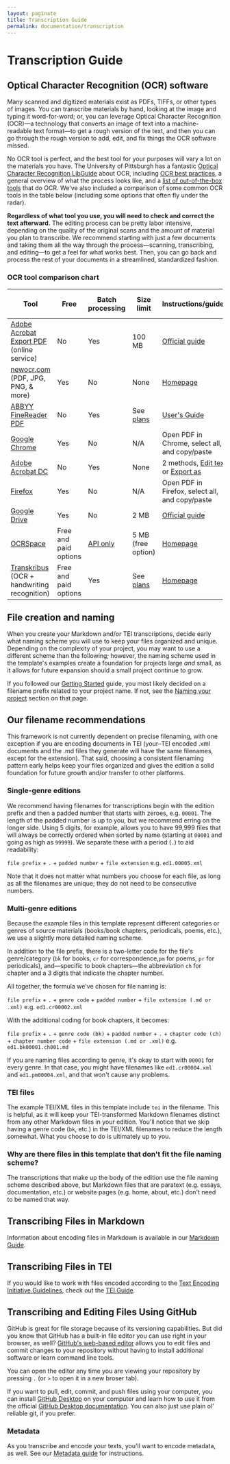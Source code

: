 ```yaml
---
layout: paginate
title: Transcription Guide
permalink: documentation/transcription
---
```


# Transcription Guide

## Optical Character Recognition (OCR) software

Many scanned and digitized materials exist as PDFs, TIFFs, or other types of 
images. You can transcribe materials by hand, looking at the image and typing 
it word-for-word; or, you can leverage Optical Character Recognition (OCR)—a 
technology that converts an image of text into a machine-readable text format—to 
get a rough version of the text, and then you can go through the rough version 
to add, edit, and fix things the OCR software missed. 

No OCR tool is perfect, and the best tool for your purposes will vary a lot on 
the materials you have. The University of Pittsburgh has a fantastic 
[Optical Character Recognition LibGuide](https://pitt.libguides.com/ocr/intro) 
about OCR, including 
[OCR best practices](https://pitt.libguides.com/ocr/bestpractices), a general 
overview of what the process looks like, and a 
[list of out-of-the-box tools](https://pitt.libguides.com/ocr/outoftheboxtools) 
that do OCR. We've also included a comparison of some common OCR tools in the 
table below (including some options that often fly under the radar).

**Regardless of what tool you use, you will need to check and correct the text 
afterward.** The editing process can be pretty labor intensive, depending on the 
quality of the original scans and the amount of material you plan to transcribe. 
We recommend starting with just a few documents and taking them all the way 
through the process—scanning, transcribing, and editing—to get a feel for what 
works best. Then, you can go back and process the rest of your documents in a 
streamlined, standardized fashion.

### OCR tool comparison chart

| Tool | Free | Batch processing | Size limit | Instructions/guides | Example output (from [example PDF](https://drive.google.com/file/d/1o4p-jGnzowTdDhv994lMvv6KtH-c8D1g/view?usp=drive_link)) |
| ------- | ------- | ------- | ------- | ------- | ------- |
| [Adobe Acrobat Export PDF](https://www.adobe.com/acrobat/export-pdf-online-pricing.html) (online service) | No | Yes | 100 MB | [Official guide](https://helpx.adobe.com/acrobat/web/share-review-and-export/export-and-print/export-pdf-overview.html) | [ocr-adobeweb.docx](https://docs.google.com/document/d/1MJ58mSEniJYqbAq6q995HFWjdXRMi0mt/edit?usp=drive_link&ouid=105957547306882692685&rtpof=true&sd=true) |
| [newocr.com](https://www.newocr.com/) (PDF, JPG, PNG, & more) | Yes | No | None | [Homepage](https://www.newocr.com/) | [ocr-newocr.doc](https://docs.google.com/document/d/1WFVcZpVx15aIKjwADXru8acFd4fUs_YB/edit?usp=drive_link&ouid=105957547306882692685&rtpof=true&sd=true) <br />[ocr-newocr.txt](https://drive.google.com/file/d/1xB6jqdmO9-HCvJTlR1izNaVEzzLYRCrc/view?usp=drive_link) |
| [ABBYY FineReader PDF](https://pdf.abbyy.com/) | No | Yes | See [plans](https://pdf.abbyy.com/pricing/) | [User's Guide](https://support.abbyy.com/hc/en-us/articles/360006360039-FineReader-User-s-guides) | - |
| [Google Chrome](https://www.google.com/chrome/) | Yes | No | N/A | Open PDF in Chrome, select all, and copy/paste | [ocr-chromecopy.docx](https://docs.google.com/document/d/13OKmiW0LTW0ZwTN-P2FQItKSPby9GFTB/edit?usp=drive_link&ouid=105957547306882692685&rtpof=true&sd=true) |
| [Adobe Acrobat DC](https://www.adobe.com/acrobat.html) | No | Yes | None | 2 methods, [Edit text](https://helpx.adobe.com/acrobat/using/edit-text-pdfs.html) or [Export as](https://helpx.adobe.com/acrobat/using/pdf-to-word.html) | [ocr-adobeexport.docx](https://docs.google.com/document/d/1aHw45skBZnZV19VU8z8aMSbnulnB-3BX/edit?usp=drive_link&ouid=105957547306882692685&rtpof=true&sd=true) |
| [Firefox](https://www.mozilla.org/en-US/firefox/) | Yes | No | N/A | Open PDF in Firefox, select all, and copy/paste | [ocr-firefoxcopy.docx](https://docs.google.com/document/d/11ImsYEHvCR3uBtf2JkEjrVJ6urUt2US7/edit?usp=drive_link&ouid=105957547306882692685&rtpof=true&sd=true) |
| [Google Drive](https://drive.google.com/drive/) | Yes | No | 2 MB | [Official guide](https://support.google.com/drive/answer/176692?hl=en&co=GENIE.Platform%3DDesktop) | [ocr-googledrive.docx](https://docs.google.com/document/d/1Mh09dsKbwG7gVJkoIf6ckqR1B2g3OHTF/edit?usp=drive_link&ouid=105957547306882692685&rtpof=true&sd=true) |
| [OCRSpace](https://ocr.space/) | Free and paid options | [API only](https://ocr.space/OCRAPI) | 5 MB (free option) | [Homepage](https://ocr.space/) | [ocr-ocrspace.txt](https://drive.google.com/file/d/1RqiSRwAmDir_-ZUW87vxBkMvqwSMN15-/view?usp=drive_link) |
| [Transkribus](https://www.transkribus.org/) (OCR + handwriting recognition) | Free and paid options | Yes | See [plans](https://www.transkribus.org/plans) | [Homepage](https://readcoop.eu/transkribus/?sc=Transkribus) | - |


## File creation and naming

When you create your Markdown and/or TEI transcriptions, decide early what naming 
scheme you will use to keep your files organized and unique. Depending on the 
complexity of your project, you may want to use a different scheme than the 
following; however, the naming scheme used in the template's examples create a
foundation for projects large *and* small, as it allows for future expansion 
should a small project continue to grow.

If you followed our 
[Getting Started](https://recoveryhub.github.io/edition_template/documentation/setup) 
guide, you most likely decided on a filename prefix related to your project 
name. If not, see the 
[Naming your project](https://recoveryhub.github.io/edition_template/documentation/setup#naming-your-project) 
section on that page.

## Our filename recommendations

This framework is not currently dependent on precise filenaming, with one exception if you are encoding  documents in TEI (your–TEI encoded .xml documents and the .md files they generate will have the same filenames, except for the extension). That said, choosing a consistent filenaming pattern early helps keep your files organized and gives the edition a solid foundation for future growth and/or transfer to other platforms.

### Single-genre editions

We recommend having filenames for transcriptions begin with the edition prefix 
and then a padded number that starts with zeroes, e.g. `00001`. The length of 
the padded number is up to you, but we recommend erring on the longer side. 
Using 5 digits, for example, allows you to have 99,999 files that will always 
be correctly ordered when sorted by name (starting at `00001` and going as 
high as `99999`). We separate these with a period (`.`) to aid readability:

`file prefix` + `.` + `padded number` + `file extension`
e.g.
`ed1.00005.xml`

Note that it does not matter what numbers you choose for each file, as long as 
all the filenames are unique; they do not need to be consecutive numbers.

### Multi-genre editions

Because the example files in this template represent different categories or 
genres of source materials (books/book chapters, periodicals, poems, etc.), we 
use a slightly more detailed naming scheme. 

In addition to the file prefix, there is a two-letter code for the file's 
genre/category (`bk` for books, `cr` for correspondence,`pm` for poems, `pr` 
for periodicals), and—specific to book chapters—the abbreviation `ch` for 
chapter and a 3 digits that indicate the chapter number. 

All together, the formula we've chosen for file naming is:

`file prefix` + `.` + `genre code` + `padded number` + `file extension (.md or .xml)`
e.g.
`ed1.cr00002.xml`

With the additional coding for book chapters, it becomes:

`file prefix` + `.` + `genre code (bk)` + `padded number` + `.` + `chapter code (ch)` + `chapter number code` + `file extension (.md or .xml)`
e.g. 
`ed1.bk00001.ch001.md`

If you are naming files according to genre, it's okay to start with `00001` for 
every genre. In that case, you might have filenames like `ed1.cr00004.xml` and 
`ed1.pm00004.xml`, and that won't cause any problems.

### TEI files

The example TEI/XML files in this template include `tei` in the filename. This is helpful, as it will keep your TEI-transformed Markdown filenames distinct from any other Markdown files in your edition. You'll notice that we skip having a genre code (`bk`, etc.) in the TEI/XML filenames to reduce the length somewhat. What you choose to do is ultimately up to you.

### Why are there files in this template that don't fit the file naming scheme?

The transcriptions that make up the body of the edition use the file naming 
scheme described above, but Markdown files that are paratext (e.g. essays, 
documentation, etc.) or website pages (e.g. home, about, etc.) don't need to be 
named that way.

## Transcribing Files in Markdown

Information about encoding files in Markdown is available in our 
[Markdown Guide](https://recoveryhub.github.io/edition_template/documentation/markdown).

## Transcribing Files in TEI

If you would like to work with files encoded according to the [Text Encoding Initiative Guidelines](https://tei-c.org/guidelines/), check out the [TEI Guide](https://recoveryhub.github.io/edition_template/documentation/tei).

## Transcribing and Editing Files Using GitHub

GitHub is great for file storage because of its versioning capabilities. But 
did you know that GitHub has a built-in file editor you can use right in your 
browser, as well? [GitHub's web-based editor](https://documentation.github.com/en/codespaces/the-githubdev-web-based-editor#opening-the-githubdev-editor) allows you to edit 
files and commit changes to your repository without having to install additional 
software or learn command line tools.

You can open the editor any time you are viewing your repository by pressing `.` 
(or `>` to open it in a new broser tab).

If you want to pull, edit, commit, and push files using your computer, you can 
install [GitHub Desktop](https://desktop.github.com/download/) on your computer 
and learn how to use it from the official 
[GitHub Desktop documentation](https://documentation.github.com/en/desktop). 
You can also just use plain ol' reliable git, if you prefer.

### Metadata

As you transcribe and encode your texts, you'll want to encode metadata, as well. See our [Metadata guide](https://recoveryhub.github.io/edition_template/documentation/metadata) for instructions.

